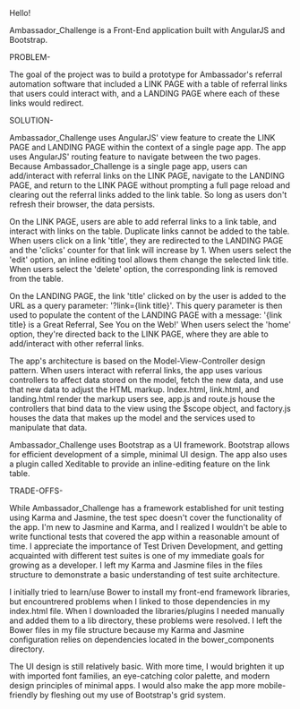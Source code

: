Hello!

Ambassador_Challenge is a Front-End application built with AngularJS and Bootstrap. 



PROBLEM-

The goal of the project was to build a prototype for Ambassador's referral automation software that included a LINK PAGE with a table of referral links that users could interact with, and a LANDING PAGE where each of these links would redirect. 



SOLUTION-

Ambassador_Challenge uses AngularJS' view feature to create the LINK PAGE and LANDING PAGE within the context of a single page app. The app uses AngularJS' routing feature to navigate between the two pages. Because Ambassador_Challenge is a single page app, users can add/interact with referral links on the LINK PAGE, navigate to the LANDING PAGE, and return to the LINK PAGE without prompting a full page reload and clearing out the referral links added to the link table. So long as users don't refresh their browser, the data persists. 

On the LINK PAGE, users are able to add referral links to a link table, and interact with links on the table. Duplicate links cannot be added to the table. When users click on a link 'title', they are redirected to the LANDING PAGE and the 'clicks' counter for that link will increase by 1. When users select the 'edit' option, an inline editing tool allows them change the selected link title. When users select the 'delete' option, the corresponding link is removed from the table. 

On the LANDING PAGE, the link 'title' clicked on by the user is added to the URL as a query parameter: '?link={link title}'. This query parameter is then used to populate the content of the LANDING PAGE with a message: '{link title} is a Great Referral, See You on the Web!' When users select the 'home' option, they're directed back to the LINK PAGE, where they are able to add/interact with other referral links.

The app's architecture is based on the Model-View-Controller design pattern. When users interact with referral links, the app uses various controllers to affect data stored on the model, fetch the new data, and use that new data to adjust the HTML markup. Index.html, link.html, and landing.html render the markup users see, app.js and route.js house the controllers that bind data to the view using the $scope object, and factory.js houses the data that makes up the model and the services used to manipulate that data.

Ambassador_Challenge uses Bootstrap as a UI framework. Bootstrap allows for efficient development of a simple, minimal UI design. The app also uses a plugin called Xeditable to provide an inline-editing feature on the link table. 



TRADE-OFFS-

While Ambassador_Challenge has a framework established for unit testing using Karma and Jasmine, the test spec doesn't cover the functionality of the app. I'm new to Jasmine and Karma, and I realized I wouldn't be able to write functional tests that covered the app within a reasonable amount of time. I appreciate the importance of Test Driven Development, and getting acquainted with different test suites is one of my immediate goals for growing as a developer. I left my Karma and Jasmine files in the files structure to demonstrate a basic understanding of test suite architecture.

I initially tried to learn/use Bower to install my front-end framework libraries, but encountrered problems when I linked to those dependencies in my index.html file. When I downloaded the libraries/plugins I needed manually and added them to a lib directory, these problems were resolved. I left the Bower files in my file structure because my Karma and Jasmine configuration relies on dependencies located in the bower_components directory. 

The UI design is still relatively basic. With more time, I would brighten it up with imported font families, an eye-catching color palette, and modern design principles of minimal apps. I would also make the app more mobile-friendly by fleshing out my use of Bootstrap's grid system. 






